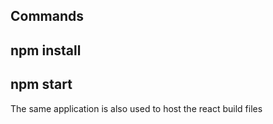 
## Commands

## npm install

## npm start

The same application is also used to host the react build files 